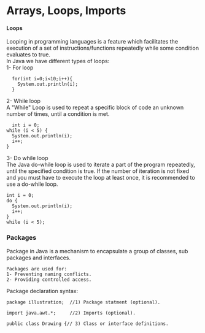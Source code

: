 # Arrays, Loops, Imports
#### Loops
Looping in programming languages is a feature which facilitates the execution of a set of instructions/functions repeatedly while some condition evaluates to true.  
In Java we have different types of loops:  
1- For loop
```
  for(int i=0;i<10;i++){
    System.out.println(i);
  }

```
2- While loop  
A "While" Loop is used to repeat a specific block of code an unknown number of times, until a condition is met.
```
  int i = 0;
while (i < 5) {
  System.out.println(i);
  i++;
}
```
3- Do while loop  
The Java do-while loop is used to iterate a part of the program repeatedly, until the specified condition is true. If the number of iteration is not fixed and you must have to execute the loop at least once, it is recommended to use a do-while loop.
```
int i = 0;
do {
  System.out.println(i);
  i++;
}
while (i < 5);
```
### Packages
Package in Java is a mechanism to encapsulate a group of classes, sub packages and interfaces.  
```
Packages are used for:
1- Preventing naming conflicts.
2- Providing controlled access.
```
Package declaration syntax:
```
package illustration;  //1) Package statment (optional).

import java.awt.*;     //2) Imports (optional).

public class Drawing {// 3) Class or interface definitions.
```
